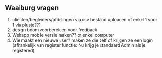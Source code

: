 ## Waaiburg vragen
1. clienten/begleiders/afdelingen via csv bestand uploaden of enkel 1 voor 1 via plusje???
2. design boom voorbereiden voor feedback
3. Webapp mobile versie maken?? of enkel computer
4. Wie maakt een nieuwe user? maken ze die zelf of krijgen ze een login (afhankelijk van register functie: Nu krijg je standaard Admin als je registered)

